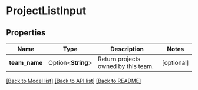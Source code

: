 # ProjectListInput

## Properties

Name | Type | Description | Notes
------------ | ------------- | ------------- | -------------
**team_name** | Option<**String**> | Return projects owned by this team. | [optional]

[[Back to Model list]](../README.md#documentation-for-models) [[Back to API list]](../README.md#documentation-for-api-endpoints) [[Back to README]](../README.md)


